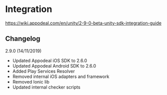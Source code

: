 # Integration

https://wiki.appodeal.com/en/unity/2-9-0-beta-unity-sdk-integration-guide

## Changelog

2.9.0 (14/11/2019)

+ Updated Appodeal iOS SDK to 2.6.0
+ Updated Appodeal Android SDK to 2.6.0
+ Added Play Services Resolver
+ Removed internal iOS adapters and framework
+ Removed Ionic lib 
+ Updated internal checker scripts
